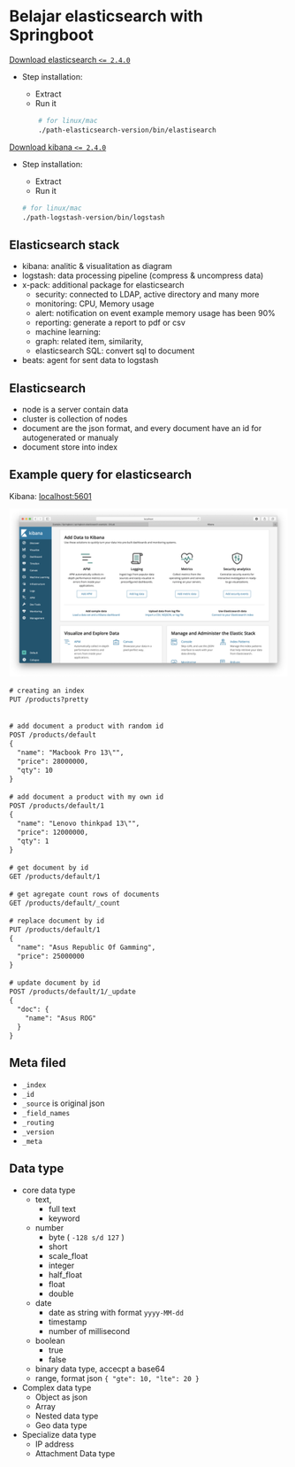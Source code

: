 # Belajar elasticsearch with Springboot

[Download elasticsearch `<= 2.4.0`](https://download.elastic.co/elasticsearch/release/org/elasticsearch/distribution/zip/elasticsearch/2.4.0/elasticsearch-2.4.0.zip)

- Step installation:
    - Extract
    - Run it 
    
    ```bash
        # for linux/mac
        ./path-elasticsearch-version/bin/elastisearch
    ``` 
    
[Download kibana `<= 2.4.0`](https://download.elastic.co/logstash/logstash/logstash-2.4.0.zip)

- Step installation:
    - Extract
    - Run it
    
    ```bash
    # for linux/mac
    ./path-logstash-version/bin/logstash
    ```
## Elasticsearch stack

- kibana: analitic & visualitation as diagram
- logstash: data processing pipeline (compress & uncompress data)
- x-pack: additional package for elasticsearch
    - security: connected to LDAP, active directory and many more
    - monitoring: CPU, Memory usage
    - alert: notification on event example memory usage has been 90%
    - reporting: generate a report to pdf or csv
    - machine learning: 
    - graph: related item, similarity, 
    - elasticsearch SQL: convert sql to document
- beats: agent for sent data to logstash

## Elasticsearch

- node is a server contain data
- cluster is collection of nodes
- document are the json format, and every document have an id for autogenerated or manualy
- document store into index

## Example query for elasticsearch

Kibana: [localhost:5601](http://localhost:5601)

![kibana scree](/docs/images/kibana.png)

```http request
# creating an index
PUT /products?pretty


# add document a product with random id
POST /products/default
{
  "name": "Macbook Pro 13\"",
  "price": 28000000,
  "qty": 10
}

# add document a product with my own id
POST /products/default/1
{
  "name": "Lenovo thinkpad 13\"",
  "price": 12000000,
  "qty": 1
}

# get document by id
GET /products/default/1

# get agregate count rows of documents
GET /products/default/_count

# replace document by id
PUT /products/default/1
{
  "name": "Asus Republic Of Gamming",
  "price": 25000000
}

# update document by id
POST /products/default/1/_update
{
  "doc": {
    "name": "Asus ROG"
  }
}
```

## Meta filed

- `_index`
- `_id`
- `_source` is original json
- `_field_names`
- `_routing`
- `_version`
- `_meta`

## Data type

- core data type
    - text,
        - full text
        - keyword
    - number
        - byte ( `-128 s/d 127` )
        - short
        - scale_float
        - integer
        - half_float
        - float
        - double
    - date
        - date as string with format `yyyy-MM-dd`
        - timestamp
        - number of millisecond
    - boolean
        - true
        - false
    - binary data type, accecpt a base64
    - range, format json `{ "gte": 10, "lte": 20 }`
- Complex data type
    - Object as json
    - Array
    - Nested data type
    - Geo data type
- Specialize data type
    - IP address
    - Attachment Data type
    


